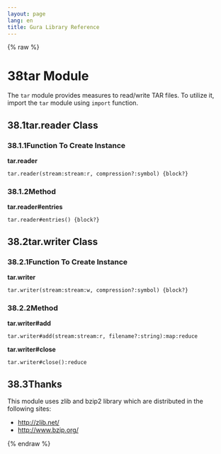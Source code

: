 ```yaml
---
layout: page
lang: en
title: Gura Library Reference
---
```


{% raw %}
<h1><span class="caption-index-1">38</span><a name="anchor-38"></a>tar Module</h1>
<p>
The <code>tar</code> module provides measures to read/write TAR files. To utilize it, import the <code>tar</code> module using <code>import</code> function.
</p>
<h2><span class="caption-index-2">38.1</span><a name="anchor-38-1"></a>tar.reader Class</h2>
<h3><span class="caption-index-3">38.1.1</span><a name="anchor-38-1-1"></a>Function To Create Instance</h3>
<p>
<strong>tar.reader</strong>
</p>
<p>
<code>tar.reader(stream:stream:r, compression?:symbol) {block?}</code>
</p>
<h3><span class="caption-index-3">38.1.2</span><a name="anchor-38-1-2"></a>Method</h3>
<p>
<strong>tar.reader#entries</strong>
</p>
<p>
<code>tar.reader#entries() {block?}</code>
</p>
<h2><span class="caption-index-2">38.2</span><a name="anchor-38-2"></a>tar.writer Class</h2>
<h3><span class="caption-index-3">38.2.1</span><a name="anchor-38-2-1"></a>Function To Create Instance</h3>
<p>
<strong>tar.writer</strong>
</p>
<p>
<code>tar.writer(stream:stream:w, compression?:symbol) {block?}</code>
</p>
<h3><span class="caption-index-3">38.2.2</span><a name="anchor-38-2-2"></a>Method</h3>
<p>
<strong>tar.writer#add</strong>
</p>
<p>
<code>tar.writer#add(stream:stream:r, filename?:string):map:reduce</code>
</p>
<p>
<strong>tar.writer#close</strong>
</p>
<p>
<code>tar.writer#close():reduce</code>
</p>
<h2><span class="caption-index-2">38.3</span><a name="anchor-38-3"></a>Thanks</h2>
<p>
This module uses zlib and bzip2 library which are distributed in the following sites:
</p>
<ul>
<li><a href="http://zlib.net/">http://zlib.net/</a></li>
<li><a href="http://www.bzip.org/">http://www.bzip.org/</a></li>
</ul>
<p />

{% endraw %}
